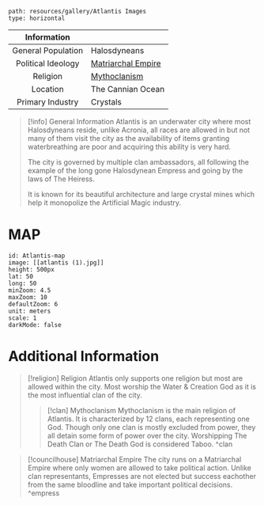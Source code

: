 ```img-gallery
path: resources/gallery/Atlantis Images
type: horizontal
```

|    Information     |                                   |
| :----------------: | :-------------------------------- |
| General Population | Halosdyneans                      |
| Political Ideology | [Matriarchal Empire](Atlantis.md#^empress) |
|      Religion      | [Mythoclanism](Atlantis.md#^clan)          |
|      Location      | The Cannian Ocean                 |
|  Primary Industry  | Crystals                          |

> [!info] General Information
> Atlantis is an underwater city where most Halosdyneans reside, unlike Acronia, all races are allowed in but not many of them visit the city as the availability of items granting waterbreathing are poor and acquiring this ability is very hard.
> 
> The city is governed by multiple clan ambassadors, all following the example of the long gone Halosdynean Empress and going by the laws of The Heiress.
> 
> It is known for its beautiful architecture and large crystal mines which help it monopolize the Artificial Magic industry.

# MAP

```leaflet
id: Atlantis-map
image: [[atlantis (1).jpg]]
height: 500px
lat: 50
long: 50
minZoom: 4.5
maxZoom: 10
defaultZoom: 6
unit: meters
scale: 1
darkMode: false
```


# Additional Information

> [!religion] Religion
> Atlantis only supports one religion but most are allowed within the city. Most worship the Water & Creation God as it is the most influential clan of the city.
> > [!clan] Mythoclanism
> > Mythoclanism is the main religion of Atlantis. It is characterized by 12 clans, each representing one God. Though only one clan is mostly excluded from power, they all detain some form of power over the city. Worshipping The Death Clan or The Death God is considered Taboo.
> > ^clan

> [!councilhouse] Matriarchal Empire
> The city runs on a Matriarchal Empire where only women are allowed to take political action. Unlike clan representants, Empresses are not elected but success eachother from the same bloodline and take important political decisions.
>^empress

